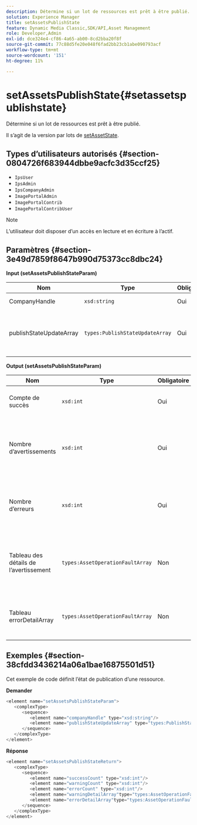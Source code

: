 ```yaml
---
description: Détermine si un lot de ressources est prêt à être publié.
solution: Experience Manager
title: setAssetsPublishState
feature: Dynamic Media Classic,SDK/API,Asset Management
role: Developer,Admin
exl-id: dce324e4-cf86-4a65-ab00-8cd2bba20f8f
source-git-commit: 77c88d5fe20e048f6fad2bb23cb1abe090793acf
workflow-type: tm+mt
source-wordcount: '151'
ht-degree: 11%

---
```


# setAssetsPublishState{#setassetspublishstate}

Détermine si un lot de ressources est prêt à être publié.

Il s’agit de la version par lots de [setAssetState](../../../operations/c-operations-intro/c-methods/r-set-asset-publish-state.md#reference-9efc2eeea42348e0b1d5f3d1005c6563).

## Types d’utilisateurs autorisés {#section-0804726f683944dbbe9acfc3d35ccf25}

* `IpsUser`
* `IpsAdmin`
* `IpsCompanyAdmin`
* `ImagePortalAdmin`
* `ImagePortalContrib`
* `ImagePortalContribUser`

>[!NOTE]
>
>L’utilisateur doit disposer d’un accès en lecture et en écriture à l’actif.

## Paramètres {#section-3e49d7859f8647b990d75373cc8dbc24}

**Input (setAssetsPublishStateParam)**

| Nom | Type | Obligatoire | Description |
|---|---|---|---|
| CompanyHandle | `xsd:string` | Oui | Pseudo de l’entreprise. |
| publishStateUpdateArray | `types:PublishStateUpdateArray` | Oui | Tableau des valeurs d’état de publication des ressources. |

**Output (setAssetsPublishStateParam)**

| Nom | Type | Obligatoire | Description |
|---|---|---|---|
| Compte de succès | `xsd:int` | Oui | Nombre de ressources mises à jour réussies. |
| Nombre d’avertissements | `xsd:int` | Oui | Nombre d’actifs qui ont généré un avertissement lorsque l’opération a tenté de les mettre à jour. |
| Nombre d’erreurs | `xsd:int` | Oui | Nombre d’actifs qui ont généré une erreur lorsque l’opération a tenté de les supprimer. |
| Tableau des détails de l’avertissement | `types:AssetOperationFaultArray` | Non | Les détails associés aux mises à jour des ressources qui ont généré un avertissement. |
| Tableau errorDetailArray | `types:AssetOperationFaultArray` | Non | Les détails associés aux mises à jour de ressources qui ont généré une erreur. |

## Exemples {#section-38cfdd3436214a06a1bae16875501d51}

Cet exemple de code définit l’état de publication d’une ressource.

**Demander**

```java
<element name="setAssetsPublishStateParam">
   <complexType>
      <sequence>
         <element name="companyHandle" type="xsd:string"/>
         <element name="publishStateUpdateArray" type="types:PublishStateUpdateArray"/>
      </sequence>
   </complexType>
</element>
```

**Réponse**

```java
<element name="setAssetsPublishStateReturn">
   <complexType>
      <sequence>
         <element name="successCount" type="xsd:int"/>
         <element name="warningCount" type="xsd:int"/>
         <element name="errorCount" type="xsd:int"/>
         <element name="warningDetailArray"type="types:AssetOperationFaultArray" minOccurs="0"/>
         <element name="errorDetailArray"type="types:AssetOperationFaultArray" minOccurs="0"/>
      </sequence>
   </complexType>
</element>
```
